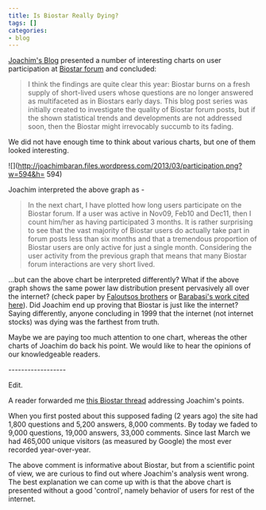 ```yaml
---
title: Is Biostar Really Dying?
tags: []
categories:
- blog
---
```

[Joachim's Blog](http://joachimbaran.wordpress.com/2013/03/15/uh-oh-biostar/)
presented a number of interesting charts on user participation at [Biostar
forum](http://www.biostars.org/) and concluded:
<!--more-->

> I think the findings are quite clear this year: Biostar burns on a fresh
supply of short-lived users whose questions are no longer answered as
multifaceted as in Biostars early days. This blog post series was initially
created to investigate the quality of Biostar forum posts, but if the shown
statistical trends and developments are not addressed soon, then the Biostar
might irrevocably succumb to its fading.

We did not have enough time to think about various charts, but one of them
looked interesting.

![](http://joachimbaran.files.wordpress.com/2013/03/participation.png?w=594&h=
594)

Joachim interpreted the above graph as -

> In the next chart, I have plotted how long users participate on the Biostar
forum. If a user was active in Nov09, Feb10 and Dec11, then I count him/her as
having participated 3 months. It is rather surprising to see that the vast
majority of Biostar users do actually take part in forum posts less than six
months and that a tremendous proportion of Biostar users are only active for
just a single month. Considering the user activity from the previous graph
that means that many Biostar forum interactions are very short lived.

...but can the above chart be interpreted differently? What if the above graph
shows the same power law distribution present pervasively all over the
internet? (check paper by [Faloutsos
brothers](http://dl.acm.org/citation.cfm?id=316229) or [Barabasi's work cited
here](http://en.wikipedia.org/wiki/Scale-free_network)). Did Joachim end up
proving that Biostar is just like the internet? Saying differently, anyone
concluding in 1999 that the internet (not internet stocks) was dying was the
farthest from truth.

Maybe we are paying too much attention to one chart, whereas the other charts
of Joachim do back his point. We would like to hear the opinions of our
knowledgeable readers.

\------------------

Edit.

A reader forwarded me [this Biostar thread](http://www.biostars.org/p/6180/)
addressing Joachim's points.

>

When you first posted about this supposed fading (2 years ago) the site had
1,800 questions and 5,200 answers, 8,000 comments. By today we faded to 9,000
questions, 19,000 answers, 33,000 comments. Since last March we had 465,000
unique visitors (as measured by Google) the most ever recorded year-over-year.

The above comment is informative about Biostar, but from a scientific point of
view, we are curious to find out where Joachim's analysis went wrong. The best
explanation we can come up with is that the above chart is presented without a
good 'control', namely behavior of users for rest of the internet.


